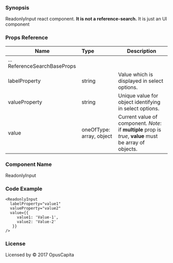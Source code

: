 ### Synopsis

ReadonlyInput react component. **It is not a reference-search.** It is just an UI component

### Props Reference

| Name                           | Type                     | Description                                                                                             |
| ------------------------------ | :----------------------  | -----------------------------------------------------------                                             |
| ... ReferenceSearchBaseProps   |                          |                                                                                                         |
| labelProperty                  | string                   | Value which is displayed in select options.                                                             |
| valueProperty                  | string                   | Unique value for object identifying in select options.                                                  |
| value                          | oneOfType: array, object | Current value of component. *Note*: if **multiple** prop is *true*, **value** must be array of objects. |

### Component Name

ReadonlyInput

### Code Example

```
<ReadonlyInput
  labelProperty="value1"
  valueProperty="value2"
  value={{
     value1: 'Value-1',
     value2: 'Value-2'
   }}
/>
```

### License

Licensed by © 2017 OpusCapita 
